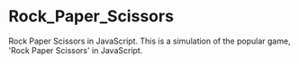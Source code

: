 # Rock_Paper_Scissors
Rock Paper Scissors in JavaScript.
This is a simulation of the popular game, 'Rock Paper Scissors' in JavaScript.


             